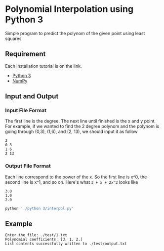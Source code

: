 # Polynomial Interpolation using Python 3
Simple program to predict the polynom of the given point using least squares

## Requirement
Each installation tutorial is on the link.
- [Python 3](https://www.python.org/downloads/)
- [NumPy](https://pypi.org/project/numpy/)

## Input and Output
### Input File Format
The first line is the degree. The next line until finished is the x and y point. For example, if we wanted to find the 2 degree polynom and the polynom is going through (0,3), (1,6), and (2, 13), we should input it as follow
```
2
0 3
1 6
2 13
```

### Output File Format
Each line correspond to the power of the x. So the first line is x^0, the second line is x^1, and so on. Here's what `3 + x + 2x^2` looks like
```
3.0
1.0
2.0
```

```Python
python './python 3/interpol.py'

```

## Example 
```
Enter the file: ./test/1.txt
Polynomial coefficients: [3. 1. 2.]
List contents successfully written to ./test/output.txt
```
